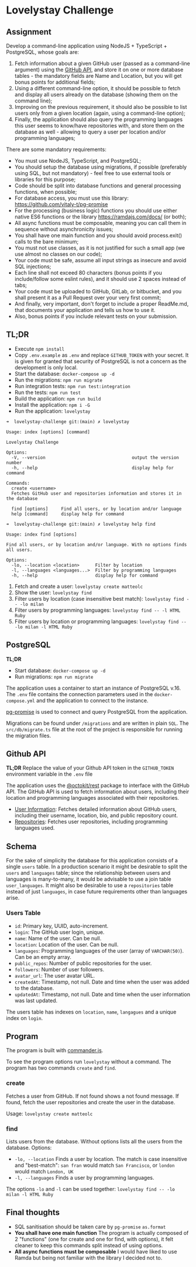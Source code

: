 # Lovelystay Challenge

## Assignment
Develop a command-line application using NodeJS + TypeScript + PostgreSQL, whose goals are:

1. Fetch information about a given GitHub user (passed as a command-line argument) using the [GitHub API](https://docs.github.com/en/rest), and store it on one or more database tables - the mandatory fields are Name and Location, but you will get bonus points for additional fields;
2. Using a different command-line option, it should be possible to fetch and display all users already on the database (showing them on the command line);
3. Improving on the previous requirement, it should also be possible to list users only from a given location (again, using a command-line option);
4. Finally, the application should also query the programming languages this user seems to know/have repositories with, and store them on the database as well - allowing to query a user per location and/or programming languages;

There are some mandatory requirements:
- You must use NodeJS, TypeScript, and PostgreSQL;
- You should setup the database using migrations, if possible (preferably using SQL, but not mandatory) - feel free to use external tools or libraries for this purpose;
- Code should be split into database functions and general processing functions, when possible;
- For database access, you must use this library: https://github.com/vitaly-t/pg-promise
- For the processing (business logic) functions you should use either native ES6 functions or the library https://ramdajs.com/docs/ (or both);
- All async functions must be composable, meaning you can call them in sequence without asynchronicity issues;
- You shall have one main function and you should avoid process.exit() calls to the bare minimum;
- You must not use classes, as it is not justified for such a small app (we use almost no classes on our code);
- Your code must be safe, assume all input strings as insecure and avoid SQL injections;
- Each line shall not exceed 80 characters (bonus points if you include/follow some eslint rules), and it should use 2 spaces instead of tabs;
- Your code must be uploaded to GitHub, GitLab, or bitbucket, and you shall present it as a Pull Request over your very first commit;
- And finally, very important, don't forget to include a proper ReadMe.md, that documents your application and tells us how to use it.
- Also, bonus points if you include relevant tests on your submission.

## TL;DR
- Execute `npm install`
- Copy `.env.example` as `.env` and replace `GITHUB_TOKEN` with your secret. It is given for granted that security of PostgreSQL is not a concern as the development is only local.
- Start the database: `docker-compose up -d`
- Run the migrations: `npm run migrate`
- Run integration tests: `npm run test:integration`
- Run the tests: `npm run test`
- Build the application: `npm run build`
- Install the application: `npm i -G`
- Run the application: `lovelystay`

```
➜  lovelystay-challenge git:(main) ✗ lovelystay

Usage: index [options] [command]

Lovelystay Challenge

Options:
  -V, --version                                 output the version number
  -h, --help                                    display help for command

Commands:
  create <username>  
  Fetches GitHub user and repositories information and stores it in the database
    
  find [options]     Find all users, or by location and/or language
  help [command]     display help for command
```

```
➜  lovelystay-challenge git:(main) ✗ lovelystay help find

Usage: index find [options]

Find all users, or by location and/or language. With no options finds all users.

Options:
  -lo, --location <location>      Filter by location
  -l, --languages <languages...>  Filter by programming languages
  -h, --help                      display help for command
```

1. Fetch and create a user: `lovelystay create matteolc`
2. Show the user: `lovelystay find`
3. Filter users by location (case insensitive best match): `lovelystay find -- -lo milan`
4. Filter users by programming languages: `lovelystay find -- -l HTML Ruby`
5. Filter users by location or programming languages: `lovelystay find -- -lo milan -l HTML Ruby`

## PostgreSQL
**TL;DR**
- Start database: `docker-compose up -d`
- Run migrations: `npm run migrate`

The application uses a container to start an instance of PostgreSQL v.16. The `.env` file contains the connection parameters used in the `docker-compose.yml` and the application to connect to the instance.

[pg-promise](https://vitaly-t.github.io/pg-promise/index.html) is used to connect and query PostgreSQL from the application.

Migrations can be found under `/migrations` and are written in plain `SQL`. The `src/db/migrate.ts` file at the root of the project is responsible for running the migration files.

## Github API
**TL;DR** Replace the value of your Github API token in the `GITHUB_TOKEN` environment variable in the `.env` file

The application uses the [@octokit/rest](https://octokit.github.io/rest.js/v20) package to interface with the GitHub API.
The GitHub API is used to fetch information about users, including their location and programming languages associated with their repositories.

- [User Information](https://docs.github.com/en/rest/users/users?apiVersion=2022-11-28#get-a-user): Fetches detailed information about GitHub users, including their username, location, bio, and public repository count.
- [Repositories](https://docs.github.com/en/rest/repos/repos?apiVersion=2022-11-28#list-repositories-for-a-user): Fetches user repositories, including programming languages used.

## Schema
For the sake of simplicity the database for this application consists of a single `users` table. In a production scenario it might be desirable to split the `users` and `languages` table; since the relationship between users and languages is many-to-many, it would be advisable to use a join table `user_languages`. It might also be desirable to use a `repositories` table instead of just `languages`, in case future requirements other than languages arise.

### Users Table

- `id`: Primary key, UUID, auto-increment.
- `login`: The GitHub user login, unique.
- `name`: Name of the user. Can be null.
- `location`: Location of the user. Can be null.
- `languages`: Programming languages of the user (array of `VARCHAR(50)`). Can be an empty array.
- `public_repos`: Number of public repositories for the user.
- `followers`: Number of user followers.
- `avatar_url`: The user avatar URL.
- `createdAt`: Timestamp, not null. Date and time when the user was added to the database.
- `updatedAt`: Timestamp, not null. Date and time when the user information was last updated.

The users table has indexes on `location`, `name`, `langagues` and a unique index on `login`.

## Program
The program is built with [commander.js](https://github.com/tj/commander.js).

To see the program options run `lovelystay` without a command. The program has two commands `create` and `find`.

### create
Fetches a user from GitHub. If not found shows a not found message. If found, fetch the user repositories and create the user in the database.

Usage: `lovelystay create matteolc`

### find
Lists users from the database. Without options lists all the users from the database. Options:

- `-lo, --location` Finds a user by location. The match is case insensitive and "best-match": `san fran` would match `San Francisco`, or `london` would match `London, UK`
- `-l, --languages` Finds a user by programming languages.

The options `-lo` and `-l` can be used together: `lovelystay find -- -lo milan -l HTML Ruby`

## Final thoughts
- SQL sanitisation should be taken care by `pg-promise` `as.format`
- **You shall have one main function** The program is actually composed of 2 "functions" (one for create and one for find, with options), it felt cleaner to keep this commands split instead of using options.
- **All async functions must be composable** I would have liked to use Ramda but being not familiar with the library I decided not to.
